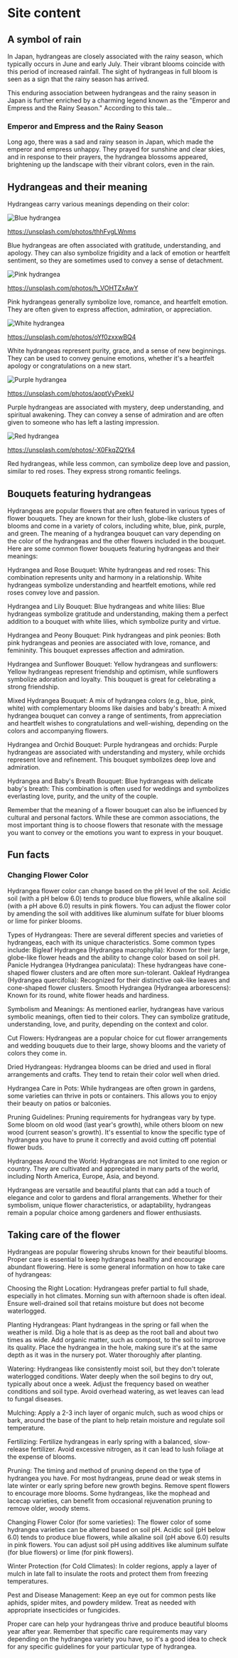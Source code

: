 # Site content

## A symbol of rain

In Japan, hydrangeas are closely associated with the rainy season, which typically occurs in June and early July. Their vibrant blooms coincide with this period of increased rainfall. The sight of hydrangeas in full bloom is seen as a sign that the rainy season has arrived.

This enduring association between hydrangeas and the rainy season in Japan is further enriched by a charming legend known as the "Emperor and Empress and the Rainy Season." According to this tale...

### Emperor and Empress and the Rainy Season

Long ago, there was a sad and rainy season in Japan, which made the emperor and empress unhappy. They prayed for sunshine and clear skies, and in response to their prayers, the hydrangea blossoms appeared, brightening up the landscape with their vibrant colors, even in the rain.

## Hydrangeas and their meaning

Hydrangeas carry various meanings depending on their color:

![Blue hydrangea](https://images.unsplash.com/photo-1502875035-de03e23b248e?ixlib=rb-4.0.3&ixid=M3wxMjA3fDB8MHxwaG90by1wYWdlfHx8fGVufDB8fHx8fA%3D%3D&auto=format)

https://unsplash.com/photos/thhFvgLWnms

Blue hydrangeas are often associated with gratitude, understanding, and apology. They can also symbolize frigidity and a lack of emotion or heartfelt sentiment, so they are sometimes used to convey a sense of detachment.

![Pink hydrangea](https://images.unsplash.com/photo-1681017972670-6ce7a314ad18?ixlib=rb-4.0.3&ixid=M3wxMjA3fDB8MHxwaG90by1wYWdlfHx8fGVufDB8fHx8fA%3D%3D&auto=format)

https://unsplash.com/photos/h_VOHTZxAwY

Pink hydrangeas generally symbolize love, romance, and heartfelt emotion. They are often given to express affection, admiration, or appreciation.

![White hydrangea](https://images.unsplash.com/photo-1675892297005-912790f1df63?ixlib=rb-4.0.3&ixid=M3wxMjA3fDB8MHxwaG90by1wYWdlfHx8fGVufDB8fHx8fA%3D%3D&auto=format)

https://unsplash.com/photos/oYf0zxxwBQ4

White hydrangeas represent purity, grace, and a sense of new beginnings. They can be used to convey genuine emotions, whether it's a heartfelt apology or congratulations on a new start.

![Purple hydrangea](https://images.unsplash.com/photo-1531530753668-ddabb703b525?ixlib=rb-4.0.3&ixid=M3wxMjA3fDB8MHxwaG90by1wYWdlfHx8fGVufDB8fHx8fA%3D%3D&auto=format&fit=crop&w=2948&q=80)

https://unsplash.com/photos/aoptVyPxekU

Purple hydrangeas are associated with mystery, deep understanding, and spiritual awakening. They can convey a sense of admiration and are often given to someone who has left a lasting impression.

![Red hydrangea](https://images.unsplash.com/photo-1652359842400-f9452c8e7c49?ixlib=rb-4.0.3&ixid=M3wxMjA3fDB8MHxwaG90by1wYWdlfHx8fGVufDB8fHx8fA%3D%3D&auto=format&fit=crop&w=2940&q=80)

https://unsplash.com/photos/-X0FkqZQYk4

Red hydrangeas, while less common, can symbolize deep love and passion, similar to red roses. They express strong romantic feelings.

## Bouquets featuring hydrangeas

Hydrangeas are popular flowers that are often featured in various types of flower bouquets. They are known for their lush, globe-like clusters of blooms and come in a variety of colors, including white, blue, pink, purple, and green. The meaning of a hydrangea bouquet can vary depending on the color of the hydrangeas and the other flowers included in the bouquet. Here are some common flower bouquets featuring hydrangeas and their meanings:

Hydrangea and Rose Bouquet:
White hydrangeas and red roses: This combination represents unity and harmony in a relationship. White hydrangeas symbolize understanding and heartfelt emotions, while red roses convey love and passion.

Hydrangea and Lily Bouquet:
Blue hydrangeas and white lilies: Blue hydrangeas symbolize gratitude and understanding, making them a perfect addition to a bouquet with white lilies, which symbolize purity and virtue.

Hydrangea and Peony Bouquet:
Pink hydrangeas and pink peonies: Both pink hydrangeas and peonies are associated with love, romance, and femininity. This bouquet expresses affection and admiration.

Hydrangea and Sunflower Bouquet:
Yellow hydrangeas and sunflowers: Yellow hydrangeas represent friendship and optimism, while sunflowers symbolize adoration and loyalty. This bouquet is great for celebrating a strong friendship.

Mixed Hydrangea Bouquet:
A mix of hydrangea colors (e.g., blue, pink, white) with complementary blooms like daisies and baby's breath: A mixed hydrangea bouquet can convey a range of sentiments, from appreciation and heartfelt wishes to congratulations and well-wishing, depending on the colors and accompanying flowers.

Hydrangea and Orchid Bouquet:
Purple hydrangeas and orchids: Purple hydrangeas are associated with understanding and mystery, while orchids represent love and refinement. This bouquet symbolizes deep love and admiration.

Hydrangea and Baby's Breath Bouquet:
Blue hydrangeas with delicate baby's breath: This combination is often used for weddings and symbolizes everlasting love, purity, and the unity of the couple.

Remember that the meaning of a flower bouquet can also be influenced by cultural and personal factors. While these are common associations, the most important thing is to choose flowers that resonate with the message you want to convey or the emotions you want to express in your bouquet.

## Fun facts

### Changing Flower Color

Hydrangea flower color can change based on the pH level of the soil. Acidic soil (with a pH below 6.0) tends to produce blue flowers, while alkaline soil (with a pH above 6.0) results in pink flowers. You can adjust the flower color by amending the soil with additives like aluminum sulfate for bluer blooms or lime for pinker blooms.

Types of Hydrangeas: There are several different species and varieties of hydrangeas, each with its unique characteristics. Some common types include:
Bigleaf Hydrangea (Hydrangea macrophylla): Known for their large, globe-like flower heads and the ability to change color based on soil pH.
Panicle Hydrangea (Hydrangea paniculata): These hydrangeas have cone-shaped flower clusters and are often more sun-tolerant.
Oakleaf Hydrangea (Hydrangea quercifolia): Recognized for their distinctive oak-like leaves and cone-shaped flower clusters.
Smooth Hydrangea (Hydrangea arborescens): Known for its round, white flower heads and hardiness.

Symbolism and Meanings: As mentioned earlier, hydrangeas have various symbolic meanings, often tied to their colors. They can symbolize gratitude, understanding, love, and purity, depending on the context and color.

Cut Flowers: Hydrangeas are a popular choice for cut flower arrangements and wedding bouquets due to their large, showy blooms and the variety of colors they come in.

Dried Hydrangeas: Hydrangea blooms can be dried and used in floral arrangements and crafts. They tend to retain their color well when dried.

Hydrangea Care in Pots: While hydrangeas are often grown in gardens, some varieties can thrive in pots or containers. This allows you to enjoy their beauty on patios or balconies.

Pruning Guidelines: Pruning requirements for hydrangeas vary by type. Some bloom on old wood (last year's growth), while others bloom on new wood (current season's growth). It's essential to know the specific type of hydrangea you have to prune it correctly and avoid cutting off potential flower buds.

Hydrangeas Around the World: Hydrangeas are not limited to one region or country. They are cultivated and appreciated in many parts of the world, including North America, Europe, Asia, and beyond.

Hydrangeas are versatile and beautiful plants that can add a touch of elegance and color to gardens and floral arrangements. Whether for their symbolism, unique flower characteristics, or adaptability, hydrangeas remain a popular choice among gardeners and flower enthusiasts.

## Taking care of the flower

Hydrangeas are popular flowering shrubs known for their beautiful blooms. Proper care is essential to keep hydrangeas healthy and encourage abundant flowering. Here is some general information on how to take care of hydrangeas:

Choosing the Right Location:
Hydrangeas prefer partial to full shade, especially in hot climates. Morning sun with afternoon shade is often ideal.
Ensure well-drained soil that retains moisture but does not become waterlogged.

Planting Hydrangeas:
Plant hydrangeas in the spring or fall when the weather is mild.
Dig a hole that is as deep as the root ball and about two times as wide.
Add organic matter, such as compost, to the soil to improve its quality.
Place the hydrangea in the hole, making sure it's at the same depth as it was in the nursery pot.
Water thoroughly after planting.

Watering:
Hydrangeas like consistently moist soil, but they don't tolerate waterlogged conditions.
Water deeply when the soil begins to dry out, typically about once a week. Adjust the frequency based on weather conditions and soil type.
Avoid overhead watering, as wet leaves can lead to fungal diseases.

Mulching:
Apply a 2-3 inch layer of organic mulch, such as wood chips or bark, around the base of the plant to help retain moisture and regulate soil temperature.

Fertilizing:
Fertilize hydrangeas in early spring with a balanced, slow-release fertilizer.
Avoid excessive nitrogen, as it can lead to lush foliage at the expense of blooms.

Pruning:
The timing and method of pruning depend on the type of hydrangea you have.
For most hydrangeas, prune dead or weak stems in late winter or early spring before new growth begins.
Remove spent flowers to encourage more blooms.
Some hydrangeas, like the mophead and lacecap varieties, can benefit from occasional rejuvenation pruning to remove older, woody stems.

Changing Flower Color (for some varieties):
The flower color of some hydrangea varieties can be altered based on soil pH.
Acidic soil (pH below 6.0) tends to produce blue flowers, while alkaline soil (pH above 6.0) results in pink flowers.
You can adjust soil pH using additives like aluminum sulfate (for blue flowers) or lime (for pink flowers).

Winter Protection (for Cold Climates):
In colder regions, apply a layer of mulch in late fall to insulate the roots and protect them from freezing temperatures.

Pest and Disease Management:
Keep an eye out for common pests like aphids, spider mites, and powdery mildew. Treat as needed with appropriate insecticides or fungicides.

Proper care can help your hydrangeas thrive and produce beautiful blooms year after year. Remember that specific care requirements may vary depending on the hydrangea variety you have, so it's a good idea to check for any specific guidelines for your particular type of hydrangea.

